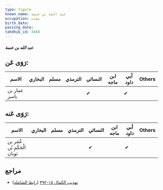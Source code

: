 ```yaml
---
type: figure
known_name: عبد الله بن عنمة
occupation: محدث
birth_date:
passing_date:
tahdhib_id: 3468
---
```

##### عبد الله بن عنمة

## رَوَى عَن:
| الاسم        | البخاري | مسلم | الترمذي | النسائي | ابن ماجه | أبي داود | Others |
| ------------ | ------- | ---- | ------- | ------- | -------- | -------- | ------ |
| عمار بن ياسر |         |      |         | ✔       |          | ✔        |        |
## رَوَى عَنه:
| الاسم                        | البخاري | مسلم | الترمذي | النسائي | ابن ماجه | أبي داود | Others |
| ---------------------------- | ------- | ---- | ------- | ------- | -------- | -------- | ------ |
| عُمَر بن الْحَكَمِ بْن ثوبان |         |      |         | ✔       |          | ✔        |        |
## مراجع
- [تهذيب الكمال ١٥-٣٩٢](obsidian://open?vault=Tahdhib-al-Kamal&file=Figures/٣٤٦٨-عبد%20الله%20بن%20عنمة) ([رابط الشاملة](https://shamela.ws/book/3722/7876))